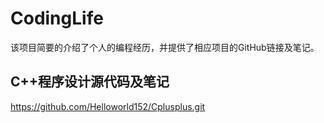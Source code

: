 # CodingLife
该项目简要的介绍了个人的编程经历，并提供了相应项目的GitHub链接及笔记。
## C++程序设计源代码及笔记
https://github.com/Helloworld152/Cplusplus.git

